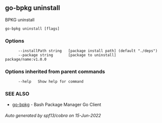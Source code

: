 ## go-bpkg uninstall

BPKG uninstall

```
go-bpkg uninstall [flags]
```

### Options

```
      --installPath string   [package install path] (default "./deps")
      --package string       [package to uninstall] package/name:v1.0.0
```

### Options inherited from parent commands

```
      --help   Show help for command
```

### SEE ALSO

* [go-bpkg](go-bpkg.md)	 - Bash Package Manager Go Client

###### Auto generated by spf13/cobra on 15-Jun-2022
